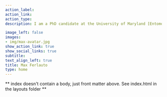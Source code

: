 ```yaml
---
action_label:
action_link:
action_type:
description: I am a PhD candidate at the University of Maryland [Entomology department](https://entomology.umd.edu/) in the [Burghardt Lab](https://www.karinburghardt.com/). I am interested in insect conservation and urban ecology. Specifically, I study how residential yard maintenance, such as leaf litter removal, affects insect community survival, composition, and dispersal. I also study the effects of long-term yard maintenance on soil carbon and decomposition. Check out the other tabs for research projects, extension work, and the occasional blog posting.

image_left: false
images:
- img/max-avatar.jpg
show_action_link: true
show_social_links: true
subtitle:
text_align_left: true
title: Max Ferlauto
type: home
---
```


** index doesn't contain a body, just front matter above.
See index.html in the layouts folder **
